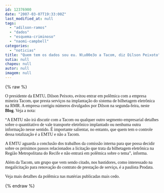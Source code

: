 ```yaml
---
id: 12376900
date: "2007-03-07T19:33:00Z"
last_modified_at: null
tags:
  - "adilson-ramos"
  - "dados"
  - "esquema-criminoso"
  - "naomi-campbell"
categories:
  - "noticias"
title: "Quem tem os dados sou eu. N\u00e3o a Tacom, diz Dilson Peixoto"
sutia: null
chapeu: null
autor: null
imagem: null
---
```

{% raw %}
<p><P><FONT face=Verdana>O presidente da EMTU, Dilson Peixoto, evitou entrar em polêmica com a empresa mineira Tacom, que presta serviços na implantação do sistema de bilhetagem eletrônica na RMR. A empresa corrigiu números divulgados por Dilson na segunda-feira, neste <STRONG>Blog</STRONG>. Veja a nota:</FONT></P></p>
<p><P><FONT face=Verdana>“A EMTU não irá discutir com a Tacom ou qualquer outro segmento empresarial detalhes sobre o quantitativo de vale transporte eletrônico implantado ou nenhuma outra informação nesse sentido. É importante salientar, no entanto, que quem tem o controle dessa totalização é a EMTU e não a Tacom.</FONT></P></p>
<p><P><FONT face=Verdana>A EMTU aguarda a conclusão dos trabalhos da comissão interna para que possa decidir sobre os próximos passos relacionados a licitação que trata da bilhetagem eletrônica na Região Metropolitana do Recife e não entrará em polêmica sobre o tema”, informa. </FONT></P></p>
<p><P><FONT face=Verdana>Além da Tacom, um grupo que vem sendo citado, nos bastidores, como interessado na megalicitação para renovação do contrato de prestação de serviço, é a paulista Prodata.</FONT></P></p>
<p><P><FONT face=Verdana>Veja mais detalhes da polêmica nas matérias publicadas mais cedo.</FONT></P> </p>
{% endraw %}